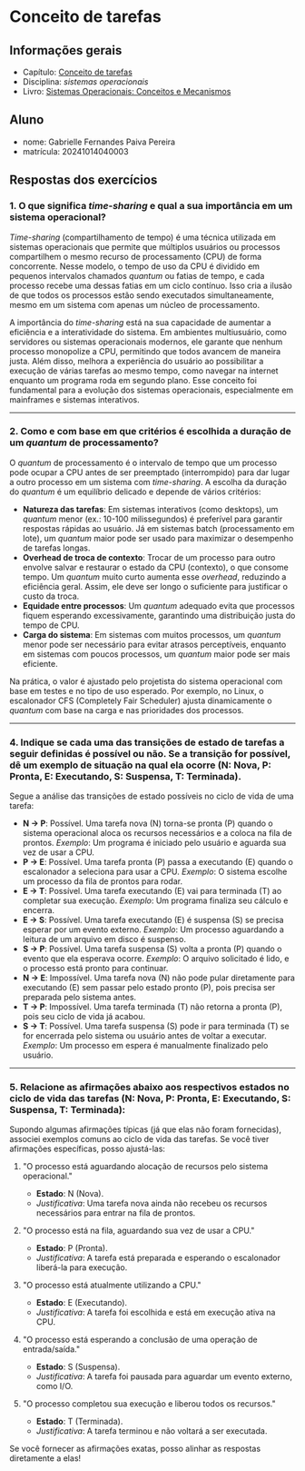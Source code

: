# Conceito de tarefas

## Informações gerais

- Capítulo: [Conceito de tarefas](https://wiki.inf.ufpr.br/maziero/lib/exe/fetch.php?media=socm:socm-04.pdf)
- Disciplina: *sistemas operacionais*
- Livro: [Sistemas Operacionais: Conceitos e Mecanismos](https://wiki.inf.ufpr.br/maziero/doku.php?id=socm:start)

## Aluno

- nome: Gabrielle Fernandes Paiva Pereira
- matrícula: 20241014040003

## Respostas dos exercícios

### 1. O que significa *time-sharing* e qual a sua importância em um sistema operacional?
*Time-sharing* (compartilhamento de tempo) é uma técnica utilizada em sistemas operacionais que permite que múltiplos usuários ou processos compartilhem o mesmo recurso de processamento (CPU) de forma concorrente. Nesse modelo, o tempo de uso da CPU é dividido em pequenos intervalos chamados *quantum* ou fatias de tempo, e cada processo recebe uma dessas fatias em um ciclo contínuo. Isso cria a ilusão de que todos os processos estão sendo executados simultaneamente, mesmo em um sistema com apenas um núcleo de processamento.

A importância do *time-sharing* está na sua capacidade de aumentar a eficiência e a interatividade do sistema. Em ambientes multiusuário, como servidores ou sistemas operacionais modernos, ele garante que nenhum processo monopolize a CPU, permitindo que todos avancem de maneira justa. Além disso, melhora a experiência do usuário ao possibilitar a execução de várias tarefas ao mesmo tempo, como navegar na internet enquanto um programa roda em segundo plano. Esse conceito foi fundamental para a evolução dos sistemas operacionais, especialmente em mainframes e sistemas interativos.

---

### 2. Como e com base em que critérios é escolhida a duração de um *quantum* de processamento?
O *quantum* de processamento é o intervalo de tempo que um processo pode ocupar a CPU antes de ser preemptado (interrompido) para dar lugar a outro processo em um sistema com *time-sharing*. A escolha da duração do *quantum* é um equilíbrio delicado e depende de vários critérios:

- **Natureza das tarefas**: Em sistemas interativos (como desktops), um *quantum* menor (ex.: 10-100 milissegundos) é preferível para garantir respostas rápidas ao usuário. Já em sistemas batch (processamento em lote), um *quantum* maior pode ser usado para maximizar o desempenho de tarefas longas.
- **Overhead de troca de contexto**: Trocar de um processo para outro envolve salvar e restaurar o estado da CPU (contexto), o que consome tempo. Um *quantum* muito curto aumenta esse *overhead*, reduzindo a eficiência geral. Assim, ele deve ser longo o suficiente para justificar o custo da troca.
- **Equidade entre processos**: Um *quantum* adequado evita que processos fiquem esperando excessivamente, garantindo uma distribuição justa do tempo de CPU.
- **Carga do sistema**: Em sistemas com muitos processos, um *quantum* menor pode ser necessário para evitar atrasos perceptíveis, enquanto em sistemas com poucos processos, um *quantum* maior pode ser mais eficiente.

Na prática, o valor é ajustado pelo projetista do sistema operacional com base em testes e no tipo de uso esperado. Por exemplo, no Linux, o escalonador CFS (Completely Fair Scheduler) ajusta dinamicamente o *quantum* com base na carga e nas prioridades dos processos.

---

### 4. Indique se cada uma das transições de estado de tarefas a seguir definidas é possível ou não. Se a transição for possível, dê um exemplo de situação na qual ela ocorre (N: Nova, P: Pronta, E: Executando, S: Suspensa, T: Terminada).

Segue a análise das transições de estado possíveis no ciclo de vida de uma tarefa:

- **N → P**: Possível. Uma tarefa nova (N) torna-se pronta (P) quando o sistema operacional aloca os recursos necessários e a coloca na fila de prontos. *Exemplo*: Um programa é iniciado pelo usuário e aguarda sua vez de usar a CPU.
- **P → E**: Possível. Uma tarefa pronta (P) passa a executando (E) quando o escalonador a seleciona para usar a CPU. *Exemplo*: O sistema escolhe um processo da fila de prontos para rodar.
- **E → T**: Possível. Uma tarefa executando (E) vai para terminada (T) ao completar sua execução. *Exemplo*: Um programa finaliza seu cálculo e encerra.
- **E → S**: Possível. Uma tarefa executando (E) é suspensa (S) se precisa esperar por um evento externo. *Exemplo*: Um processo aguardando a leitura de um arquivo em disco é suspenso.
- **S → P**: Possível. Uma tarefa suspensa (S) volta a pronta (P) quando o evento que ela esperava ocorre. *Exemplo*: O arquivo solicitado é lido, e o processo está pronto para continuar.
- **N → E**: Impossível. Uma tarefa nova (N) não pode pular diretamente para executando (E) sem passar pelo estado pronto (P), pois precisa ser preparada pelo sistema antes.
- **T → P**: Impossível. Uma tarefa terminada (T) não retorna a pronta (P), pois seu ciclo de vida já acabou.
- **S → T**: Possível. Uma tarefa suspensa (S) pode ir para terminada (T) se for encerrada pelo sistema ou usuário antes de voltar a executar. *Exemplo*: Um processo em espera é manualmente finalizado pelo usuário.

---

### 5. Relacione as afirmações abaixo aos respectivos estados no ciclo de vida das tarefas (N: Nova, P: Pronta, E: Executando, S: Suspensa, T: Terminada):

Supondo algumas afirmações típicas (já que elas não foram fornecidas), associei exemplos comuns ao ciclo de vida das tarefas. Se você tiver afirmações específicas, posso ajustá-las:

1. "O processo está aguardando alocação de recursos pelo sistema operacional."  
   - **Estado**: N (Nova).  
   - *Justificativa*: Uma tarefa nova ainda não recebeu os recursos necessários para entrar na fila de prontos.

2. "O processo está na fila, aguardando sua vez de usar a CPU."  
   - **Estado**: P (Pronta).  
   - *Justificativa*: A tarefa está preparada e esperando o escalonador liberá-la para execução.

3. "O processo está atualmente utilizando a CPU."  
   - **Estado**: E (Executando).  
   - *Justificativa*: A tarefa foi escolhida e está em execução ativa na CPU.

4. "O processo está esperando a conclusão de uma operação de entrada/saída."  
   - **Estado**: S (Suspensa).  
   - *Justificativa*: A tarefa foi pausada para aguardar um evento externo, como I/O.

5. "O processo completou sua execução e liberou todos os recursos."  
   - **Estado**: T (Terminada).  
   - *Justificativa*: A tarefa terminou e não voltará a ser executada.

Se você fornecer as afirmações exatas, posso alinhar as respostas diretamente a elas!